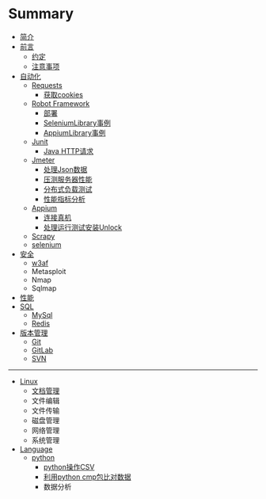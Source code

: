 # Summary

* [简介](README.md)
* [前言](qian-yan.md)
  * [约定](qian-yan/yue-ding.md)
  * [注意事项](qian-yan/zhu-yi-shi-xiang.md)
* [自动化](tripod_package.md)
  * [Requests](tripod_package/requests/requests_readme.md)
    * [获取cookies](tripod_package/requests/requests_getcookies.md)
  * [Robot Framework](tripod_package/requests/robot-framework.md)
    * [部署](tripod_package/requests/robot-framework/an-zhuang.md)
    * [SeleniumLibrary事例](tripod_package/requests/robot-framework/jian-dan-shi-li.md)
    * [AppiumLibrary事例](tripod_package/requests/robot-framework/appiumlibrary.md)
  * [Junit](zi-dong-hua-ce-shi-kuang-jia/junit.md)
    * [Java HTTP请求](zi-dong-hua-ce-shi-kuang-jia/junit/java-httpqing-qiu.md)
  * [Jmeter](tripod_tools/jmeter/jmeter_readme.md)
    * [处理Json数据](tripod_tools/jmeter/jmeter_readme/chu-li-json-shu-ju.md)
    * [压测服务器性能](tripod_tools/jmeter/jmeter_readme/ya-ce-fu-wu-qi-xing-neng.md)
    * [分布式负载测试](tripod_tools/jmeter/jmeter_readme/fen-bu-shi.md)
    * [性能指标分析](tripod_tools/jmeter/jmeter_readme/xing-neng-zhi-biao-fen-xi.md)
  * [Appium](tripod_package/requests/appium.md)
    * [连接真机](tripod_package/requests/appium/lian-jie-zhen-ji.md)
    * [处理运行测试安装Unlock](tripod_package/requests/appium/chu-li-yunxing-ce-shi-an-zhuang-unlock.md)
  * [Scrapy](tripod_package/requests/scrapy.md)
  * [selenium](zi-dong-hua-ce-shi-kuang-jia/selenium.md)
* [安全](kali.md)
  * [w3af](kali/w3af.md)
  * Metasploit
  * Nmap
  * Sqlmap
* [性能](xing-neng.md)
* [SQL](sql.md)
  * [MySql](sql/mysql.md)
  * [Redis](sql/redis.md)
* [版本管理](version_control.md)
  * [Git](version_control/git.md)
  * [GitLab](version_control/gitlab.md)
  * [SVN](version_control/svn.md)

---

* [Linux](linux.md)
  * [文档管理](linux/wen-dang-guan-li.md)
  * 文件编辑
  * 文件传输
  * 磁盘管理
  * 网络管理
  * 系统管理
* [Language](cmplanguage.md)
  * [python](cmplanguage/python.md)
    * [python操作CSV](cmplanguage/python/pythoncao-zuo-csv.md)
    * [利用python cmp包比对数据](cmplanguage/python/li-yong-python-cmp-bao-bi-dui-shu-ju.md)
    * 数据分析

